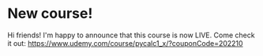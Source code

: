 # New course!

Hi friends! I'm happy to announce that this course is now LIVE. Come check it out:
https://www.udemy.com/course/pycalc1_x/?couponCode=202210
